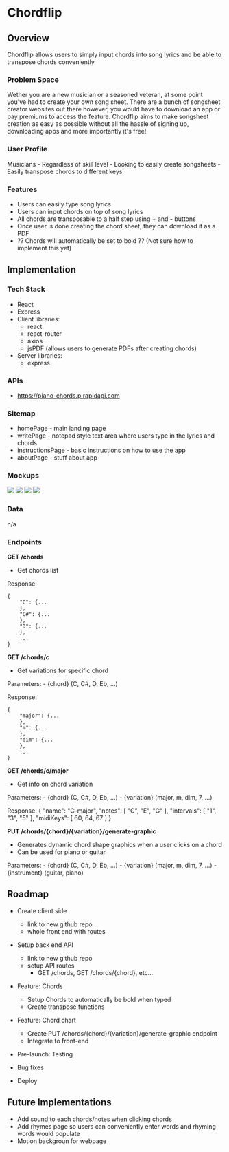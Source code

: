 # Chordflip

## Overview

Chordflip allows users to simply input chords into song lyrics and be able to transpose chords conveniently

### Problem Space

Wether you are a new musician or a seasoned veteran, at some point you've had to create your own song sheet. There are a bunch of songsheet creator websites out there however, you would have to download an app or pay premiums to access the feature. Chordflip aims to make songsheet creation as easy as possible without all the hassle of signing up, downloading apps and more importantly it's free!

### User Profile

Musicians - Regardless of skill level - Looking to easily create songsheets - Easily transpose chords to different keys

### Features

- Users can easily type song lyrics
- Users can input chords on top of song lyrics
- All chords are transposable to a half step using + and - buttons
- Once user is done creating the chord sheet, they can download it as a PDF
- ?? Chords will automatically be set to bold ?? (Not sure how to implement this yet)

## Implementation

### Tech Stack

- React
- Express
- Client libraries:
  - react
  - react-router
  - axios
  - jsPDF (allows users to generate PDFs after creating chords)
- Server libraries:
  - express

### APIs

- https://piano-chords.p.rapidapi.com

### Sitemap

- homePage - main landing page
- writePage - notepad style text area where users type in the lyrics and chords
- instructionsPage - basic instructions on how to use the app
- aboutPage - stuff about app

### Mockups

![](homepage.PNG)
![](writepage.PNG)
![](instructionspage.PNG)
![](aboutpage.PNG)

### Data

n/a

### Endpoints

**GET /chords**

- Get chords list

Response:

```
{
    "C": {...
    },
    "C#": {...
    },
    "D": {...
    },
    ...
}
```

**GET /chords/c**

- Get variations for specific chord

Parameters: - {chord} (C, C#, D, Eb, ...)

Response:

```
{
    "major": {...
    },
    "m": {...
    },
    "dim": {...
    },
    ...
}
```

**GET /chords/c/major**

- Get info on chord variation

Parameters: - {chord} (C, C#, D, Eb, ...) - {variation} (major, m, dim, 7, ...)

Response:
{
"name": "C-major",
"notes": [
"C",
"E",
"G"
],
"intervals": [
"1",
"3",
"5"
],
"midiKeys": [
60,
64,
67
]
}

**PUT /chords/{chord}/{variation}/generate-graphic**

- Generates dynamic chord shape graphics when a user clicks on a chord
- Can be used for piano or guitar

Parameters: - {chord} (C, C#, D, Eb, ...) - {variation} (major, m, dim, 7, ...) - {instrument} (guitar, piano)

## Roadmap

- Create client side

  - link to new github repo
  - whole front end with routes

- Setup back end API

  - link to new github repo
  - setup API routes
    - GET /chords, GET /chords/{chord}, etc...

- Feature: Chords

  - Setup Chords to automatically be bold when typed
  - Create transpose functions

- Feature: Chord chart

  - Create PUT /chords/{chord}/{variation}/generate-graphic endpoint
  - Integrate to front-end

- Pre-launch: Testing

- Bug fixes

- Deploy

## Future Implementations

- Add sound to each chords/notes when clicking chords
- Add rhymes page so users can conveniently enter words and rhyming words would populate
- Motion backgroun for webpage
